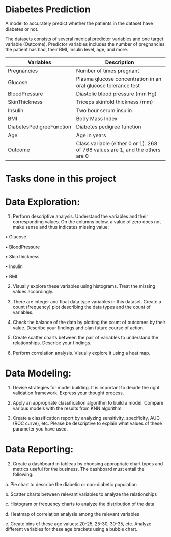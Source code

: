 # Diabetes Prediction
A model to accurately predict whether the patients in the dataset have diabetes or not.

The datasets consists of several medical predictor variables and one target variable (Outcome). Predictor variables includes the number of pregnancies the patient has had, their BMI, insulin level, age, and more.

| Variables 	              |   Description                                                                      |
|--------------------------|------------------------------------------------------------------------------------|
| Pregnancies 	            |   Number of times pregnant                                                         |
| Glucose 	                |   Plasma glucose concentration in an oral glucose tolerance test                   |
| BloodPressure 	          |   Diastolic blood pressure (mm Hg)                                                 |
| SkinThickness 	          |   Triceps skinfold thickness (mm)                                                  |
| Insulin 	                |   Two hour serum insulin                                                           |
| BMI 	                    |   Body Mass Index                                                                  |
| DiabetesPedigreeFunction |	  Diabetes pedigree function                                                       |
| Age 	                    |   Age in years                                                                     |
| Outcome 	                |   Class variable (either 0 or 1). 268 of 768 values are 1, and the others are 0    |


# Tasks done in this project

# Data Exploration:

1. Perform descriptive analysis. Understand the variables and their corresponding values. On the columns below, a value of zero does not make sense and thus indicates missing value:

• Glucose

• BloodPressure

• SkinThickness

• Insulin

• BMI

2. Visually explore these variables using histograms. Treat the missing values accordingly.

3. There are integer and float data type variables in this dataset. Create a count (frequency) plot describing the data types and the count of variables. 

4. Check the balance of the data by plotting the count of outcomes by their value. Describe your findings and plan future course of action.

5. Create scatter charts between the pair of variables to understand the relationships. Describe your findings.

6. Perform correlation analysis. Visually explore it using a heat map.

# Data Modeling:

1. Devise strategies for model building. It is important to decide the right validation framework. Express your thought process.

2. Apply an appropriate classification algorithm to build a model. Compare various models with the results from KNN algorithm.

3. Create a classification report by analyzing sensitivity, specificity, AUC (ROC curve), etc. Please be descriptive to explain what values of these parameter you have used.

# Data Reporting:

2. Create a dashboard in tableau by choosing appropriate chart types and metrics useful for the business. The dashboard must entail the following:

a. Pie chart to describe the diabetic or non-diabetic population

b. Scatter charts between relevant variables to analyze the relationships

c. Histogram or frequency charts to analyze the distribution of the data

d. Heatmap of correlation analysis among the relevant variables

e. Create bins of these age values: 20-25, 25-30, 30-35, etc. Analyze different variables for these age brackets using a bubble chart.
 
